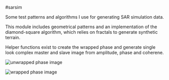 #sarsim

Some test patterns and algorithms I use for generating SAR simulation data.

This module includes geometrical patterns and an implementation of the diamond-square algorithm, which relies on fractals to generate synthetic terrain.

Helper functions exist to create the wrapped phase and generate single look complex master and slave image from amplitude, phase and coherene.

![unwrapped phase image](/../imgs/insarsyn_unwrapped_phase.png?raw=true "Unwrapped Phase")

![wrapped phase image](/../imgs/insarsyn_wrapped_phase.png?raw=true "Wrapped Phase")
